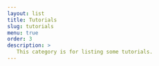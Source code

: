 ```yaml
---
layout: list
title: Tutorials
slug: tutorials
menu: true
order: 3
description: >
​	This category is for listing some tutorials.
---
```


